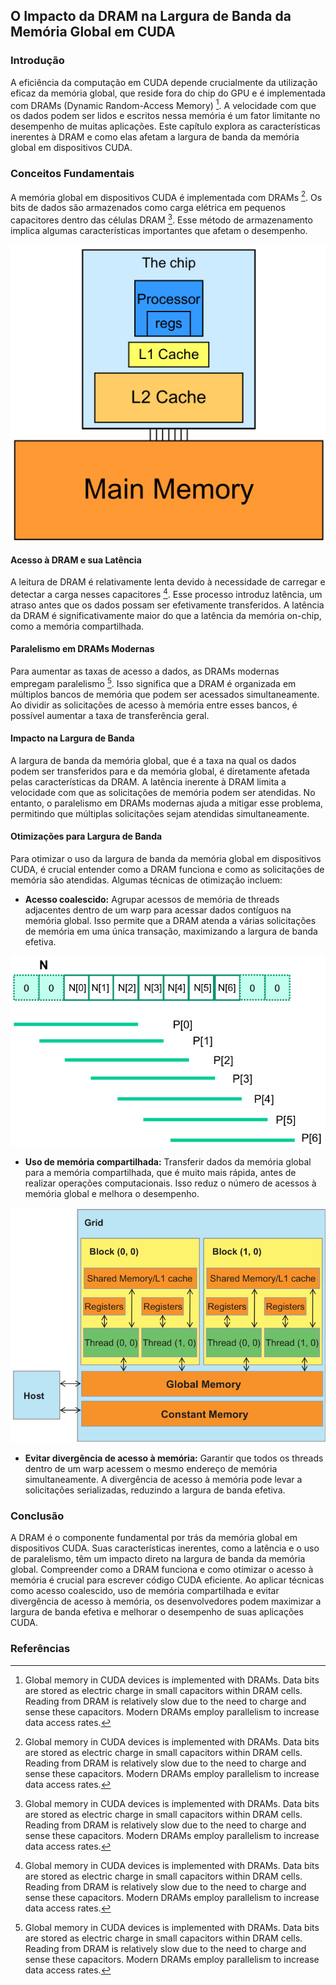 ## O Impacto da DRAM na Largura de Banda da Memória Global em CUDA

### Introdução

A eficiência da computação em CUDA depende crucialmente da utilização eficaz da memória global, que reside fora do chip do GPU e é implementada com DRAMs (Dynamic Random-Access Memory) [^2]. A velocidade com que os dados podem ser lidos e escritos nessa memória é um fator limitante no desempenho de muitas aplicações. Este capítulo explora as características inerentes à DRAM e como elas afetam a largura de banda da memória global em dispositivos CUDA.

### Conceitos Fundamentais

A memória global em dispositivos CUDA é implementada com DRAMs [^2]. Os bits de dados são armazenados como carga elétrica em pequenos capacitores dentro das células DRAM [^2]. Esse método de armazenamento implica algumas características importantes que afetam o desempenho.

![Simplified memory hierarchy illustrating the relationship between main memory, caches, and the processor.](./../images/image5.jpg)

#### Acesso à DRAM e sua Latência

A leitura de DRAM é relativamente lenta devido à necessidade de carregar e detectar a carga nesses capacitores [^2]. Esse processo introduz latência, um atraso antes que os dados possam ser efetivamente transferidos. A latência da DRAM é significativamente maior do que a latência da memória on-chip, como a memória compartilhada.

#### Paralelismo em DRAMs Modernas

Para aumentar as taxas de acesso a dados, as DRAMs modernas empregam paralelismo [^2]. Isso significa que a DRAM é organizada em múltiplos bancos de memória que podem ser acessados simultaneamente. Ao dividir as solicitações de acesso à memória entre esses bancos, é possível aumentar a taxa de transferência geral.

#### Impacto na Largura de Banda

A largura de banda da memória global, que é a taxa na qual os dados podem ser transferidos para e da memória global, é diretamente afetada pelas características da DRAM. A latência inerente à DRAM limita a velocidade com que as solicitações de memória podem ser atendidas. No entanto, o paralelismo em DRAMs modernas ajuda a mitigar esse problema, permitindo que múltiplas solicitações sejam atendidas simultaneamente.

#### Otimizações para Largura de Banda

Para otimizar o uso da largura de banda da memória global em dispositivos CUDA, é crucial entender como a DRAM funciona e como as solicitações de memória são atendidas. Algumas técnicas de otimização incluem:

*   **Acesso coalescido:** Agrupar acessos de memória de threads adjacentes dentro de um warp para acessar dados contíguos na memória global. Isso permite que a DRAM atenda a várias solicitações de memória em uma única transação, maximizando a largura de banda efetiva.

![Coalesced memory access pattern for efficient data loading in GPU kernels.](./../images/image9.jpg)

*   **Uso de memória compartilhada:** Transferir dados da memória global para a memória compartilhada, que é muito mais rápida, antes de realizar operações computacionais. Isso reduz o número de acessos à memória global e melhora o desempenho.

![CUDA grid structure illustrating blocks, threads, and memory hierarchy.](./../images/image10.jpg)

*   **Evitar divergência de acesso à memória:** Garantir que todos os threads dentro de um warp acessem o mesmo endereço de memória simultaneamente. A divergência de acesso à memória pode levar a solicitações serializadas, reduzindo a largura de banda efetiva.

### Conclusão

A DRAM é o componente fundamental por trás da memória global em dispositivos CUDA. Suas características inerentes, como a latência e o uso de paralelismo, têm um impacto direto na largura de banda da memória global. Compreender como a DRAM funciona e como otimizar o acesso à memória é crucial para escrever código CUDA eficiente. Ao aplicar técnicas como acesso coalescido, uso de memória compartilhada e evitar divergência de acesso à memória, os desenvolvedores podem maximizar a largura de banda efetiva e melhorar o desempenho de suas aplicações CUDA.

### Referências

[^2]: Global memory in CUDA devices is implemented with DRAMs. Data bits are stored as electric charge in small capacitors within DRAM cells. Reading from DRAM is relatively slow due to the need to charge and sense these capacitors. Modern DRAMs employ parallelism to increase data access rates.
<!-- END -->